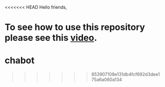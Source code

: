 <<<<<<< HEAD
Hello friends,

To see how to use this repository please see this [video](https://youtu.be/dFN79tEr_bc).
=======
# chabot
>>>>>>> 853907108e131db4fcf692d3dee175a6a060a134
